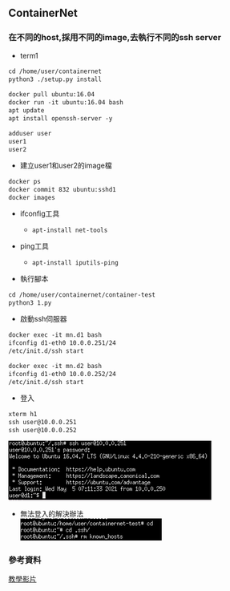 ## ContainerNet


### 在不同的host,採用不同的image,去執行不同的ssh server
- term1
```
cd /home/user/containernet
python3 ./setup.py install
```

```
docker pull ubuntu:16.04
docker run -it ubuntu:16.04 bash
apt update
apt install openssh-server -y
```
```
adduser user
user1
user2
```
- 建立user1和user2的image檔
```
docker ps 
docker commit 832 ubuntu:sshd1
docker images
```

- ifconfig工具  
    - `apt-install net-tools` 
- ping工具
    - `apt-install iputils-ping` 

- 執行腳本

```
cd /home/user/containernet/container-test
python3 1.py
```
- 啟動ssh伺服器
```
docker exec -it mn.d1 bash
ifconfig d1-eth0 10.0.0.251/24
/etc/init.d/ssh start
```
```
docker exec -it mn.d2 bash
ifconfig d1-eth0 10.0.0.252/24
/etc/init.d/ssh start
```

- 登入
```
xterm h1
ssh user@10.0.0.251
ssh user@10.0.0.252
```
![](2.PNG)


- 無法登入的解決辦法  
![](1.PNG)



### 參考資料

[教學影片](https://www.youtube.com/watch?v=RpgX07v7DiY&t=792s)